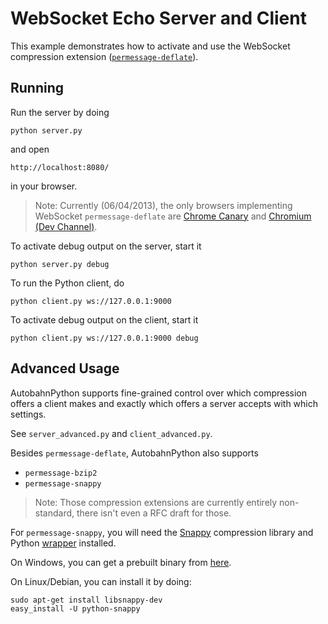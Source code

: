 WebSocket Echo Server and Client
================================

This example demonstrates how to activate and use the WebSocket compression extension ([`permessage-deflate`](http://tools.ietf.org/html/draft-ietf-hybi-permessage-compression-09)).

Running
-------

Run the server by doing

    python server.py

and open

    http://localhost:8080/

in your browser.

> Note: Currently (06/04/2013), the only browsers implementing WebSocket `permessage-deflate` are [Chrome Canary](https://www.google.com/intl/en/chrome/browser/canary.html) and [Chromium (Dev Channel)](http://www.chromium.org/getting-involved/dev-channel).
> 

To activate debug output on the server, start it

    python server.py debug

To run the Python client, do

    python client.py ws://127.0.0.1:9000

To activate debug output on the client, start it

    python client.py ws://127.0.0.1:9000 debug


Advanced Usage
--------------

AutobahnPython supports fine-grained control over which compression offers a client makes and exactly which offers a server accepts with which settings.

See `server_advanced.py` and `client_advanced.py`.

Besides `permessage-deflate`, AutobahnPython also supports

 * `permessage-bzip2`
 * `permessage-snappy`

> Note: Those compression extensions are currently entirely non-standard, there isn't even a RFC draft for those.
> 

For `permessage-snappy`, you will need the [Snappy](http://code.google.com/p/snappy/) compression library and Python [wrapper](http://github.com/andrix/python-snappy) installed.

On Windows, you can get a prebuilt binary from [here](http://www.lfd.uci.edu/~gohlke/pythonlibs/).

On Linux/Debian, you can install it by doing:

    sudo apt-get install libsnappy-dev
    easy_install -U python-snappy

